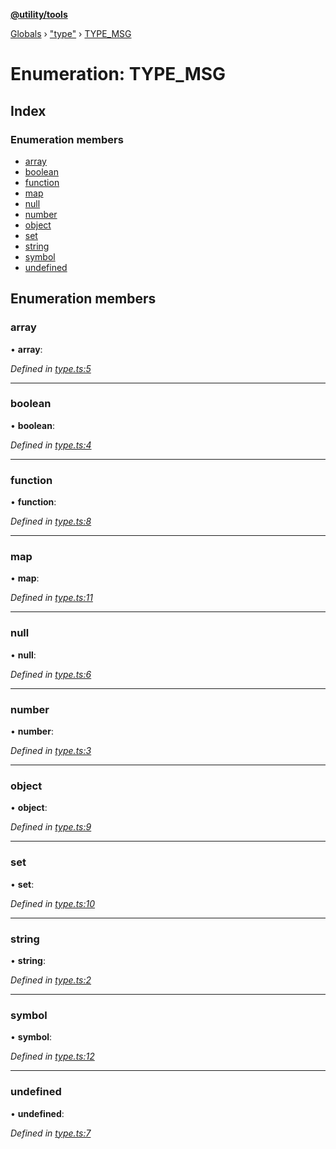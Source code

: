 **[@utility/tools](../README.md)**

[Globals](../globals.md) › ["type"](../modules/_type_.md) › [TYPE_MSG](_type_.type_msg.md)

# Enumeration: TYPE_MSG

## Index

### Enumeration members

* [array](_type_.type_msg.md#array)
* [boolean](_type_.type_msg.md#boolean)
* [function](_type_.type_msg.md#function)
* [map](_type_.type_msg.md#map)
* [null](_type_.type_msg.md#null)
* [number](_type_.type_msg.md#number)
* [object](_type_.type_msg.md#object)
* [set](_type_.type_msg.md#set)
* [string](_type_.type_msg.md#string)
* [symbol](_type_.type_msg.md#symbol)
* [undefined](_type_.type_msg.md#undefined)

## Enumeration members

###  array

• **array**:

*Defined in [type.ts:5](https://github.com/Wimjiang/utility/blob/cb35816/src/type.ts#L5)*

___

###  boolean

• **boolean**:

*Defined in [type.ts:4](https://github.com/Wimjiang/utility/blob/cb35816/src/type.ts#L4)*

___

###  function

• **function**:

*Defined in [type.ts:8](https://github.com/Wimjiang/utility/blob/cb35816/src/type.ts#L8)*

___

###  map

• **map**:

*Defined in [type.ts:11](https://github.com/Wimjiang/utility/blob/cb35816/src/type.ts#L11)*

___

###  null

• **null**:

*Defined in [type.ts:6](https://github.com/Wimjiang/utility/blob/cb35816/src/type.ts#L6)*

___

###  number

• **number**:

*Defined in [type.ts:3](https://github.com/Wimjiang/utility/blob/cb35816/src/type.ts#L3)*

___

###  object

• **object**:

*Defined in [type.ts:9](https://github.com/Wimjiang/utility/blob/cb35816/src/type.ts#L9)*

___

###  set

• **set**:

*Defined in [type.ts:10](https://github.com/Wimjiang/utility/blob/cb35816/src/type.ts#L10)*

___

###  string

• **string**:

*Defined in [type.ts:2](https://github.com/Wimjiang/utility/blob/cb35816/src/type.ts#L2)*

___

###  symbol

• **symbol**:

*Defined in [type.ts:12](https://github.com/Wimjiang/utility/blob/cb35816/src/type.ts#L12)*

___

###  undefined

• **undefined**:

*Defined in [type.ts:7](https://github.com/Wimjiang/utility/blob/cb35816/src/type.ts#L7)*